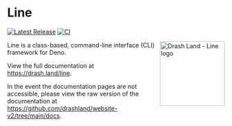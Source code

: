 # Line

[![Latest Release](https://img.shields.io/github/release/drashland/line.svg?color=bright_green&label=latest)](https://github.com/drashland/line/releases/latest)
[![CI](https://img.shields.io/github/workflow/status/drashland/line/Master?label=ci)](https://github.com/drashland/line/actions/workflows/master.yml)

<img align="right" src="./logo.svg" alt="Drash Land - Line logo" height="150" style="max-height: 150px">

Line is a class-based, command-line interface (CLI) framework for Deno.

View the full documentation at https://drash.land/line.

In the event the documentation pages are not accessible, please view the raw
version of the documentation at
https://github.com/drashland/website-v2/tree/main/docs.
